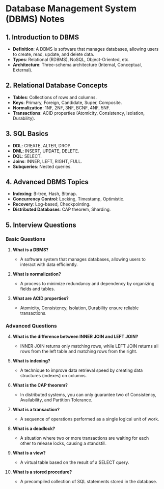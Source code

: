 # Database Management System (DBMS) Notes

## 1. Introduction to DBMS
- **Definition**: A DBMS is software that manages databases, allowing users to create, read, update, and delete data.
- **Types**: Relational (RDBMS), NoSQL, Object-Oriented, etc.
- **Architecture**: Three-schema architecture (Internal, Conceptual, External).

## 2. Relational Database Concepts
- **Tables**: Collections of rows and columns.
- **Keys**: Primary, Foreign, Candidate, Super, Composite.
- **Normalization**: 1NF, 2NF, 3NF, BCNF, 4NF, 5NF.
- **Transactions**: ACID properties (Atomicity, Consistency, Isolation, Durability).

## 3. SQL Basics
- **DDL**: CREATE, ALTER, DROP.
- **DML**: INSERT, UPDATE, DELETE.
- **DQL**: SELECT.
- **Joins**: INNER, LEFT, RIGHT, FULL.
- **Subqueries**: Nested queries.

## 4. Advanced DBMS Topics
- **Indexing**: B-tree, Hash, Bitmap.
- **Concurrency Control**: Locking, Timestamp, Optimistic.
- **Recovery**: Log-based, Checkpointing.
- **Distributed Databases**: CAP theorem, Sharding.

## 5. Interview Questions

### Basic Questions
1. **What is a DBMS?**
   - A software system that manages databases, allowing users to interact with data efficiently.

2. **What is normalization?**
   - A process to minimize redundancy and dependency by organizing fields and tables.

3. **What are ACID properties?**
   - Atomicity, Consistency, Isolation, Durability ensure reliable transactions.

### Advanced Questions
4. **What is the difference between INNER JOIN and LEFT JOIN?**
   - INNER JOIN returns only matching rows, while LEFT JOIN returns all rows from the left table and matching rows from the right.

5. **What is indexing?**
   - A technique to improve data retrieval speed by creating data structures (indexes) on columns.

6. **What is the CAP theorem?**
   - In distributed systems, you can only guarantee two of Consistency, Availability, and Partition Tolerance.

7. **What is a transaction?**
   - A sequence of operations performed as a single logical unit of work.

8. **What is a deadlock?**
   - A situation where two or more transactions are waiting for each other to release locks, causing a standstill.

9. **What is a view?**
   - A virtual table based on the result of a SELECT query.

10. **What is a stored procedure?**
    - A precompiled collection of SQL statements stored in the database. 
